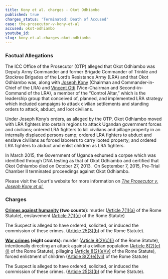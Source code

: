 ```yaml
---
title: Kony et al. charges - Okot Odhiambo
published: true
charges_status: 'Terminated: Death of Accused'
case: the-prosecutor-v-kony-et-al
accused: okot-odhiambo
youtube_id:
slug: kony-et-al-charges-okot-odhiambo
---
```



### Factual Allegations

The ICC Office of the Prosecutor (OTP) alleged that Okot Odhiambo was Deputy Army Commander and former Brigade Commander of Trinkle and Stockree Brigades of the Lord’s Resistance Army (LRA) and that Okot Odhiambo was, along with [Joseph Kony](https://www.aba-icc.org/accused/joseph-kony/) (Chairman and Commander-in-Chief of the LRA) and [Vincent Otti](https://www.aba-icc.org/accused/vincent-otti/) (Vice-Chairman and Second-in-Command of the LRA), a member of the “Control Altar,” which is the leadership group that conceived of, planned, and implemented LRA strategy which included campaigns to attack civilian settlements and standing orders to attack, abduct, and loot civilians.&nbsp;

Under Joseph Kony’s orders, as alleged by the OTP, Okot Odhiambo moved with LRA fighters into certain regions to attack Ugandan government forces and civilians; ordered LRA fighters to kill civilians and pillage property in an internally displaced persons camp; ordered LRA fighters to abduct and enslave civilians as forced laborers to carry looted property; and ordered LRA fighters to abduct and enlist children as LRA fighters.

In March 2015, the Government of Uganda exhumed a corpse which was identified through DNA testing as that of Okot Odhiambo and certified that Okot Odhiambo died on October 27, 2013.&nbsp; On September 7, 2015, Pre-Trial Chamber II terminated proceedings against Okot Odhiambo.

Please visit the Court's website for more information on *[The Prosecutor v. Joseph Kony et al.](https://www.icc-cpi.int/uganda/kony)*

### Charges

**[Crimes against humanity](http://www.casematrixnetwork.org/case-m/klamberg-commentary/rome-statute/#c1171) (two counts)**: murder ([Article 7(1)(a)](http://www.casematrixnetwork.org/cmn-knowledge-hub/klamberg-commentary/elements-of-crime/#c2286) of the Rome Statute), enslavement ([Article 7(1)(c)](http://www.casematrixnetwork.org/cmn-knowledge-hub/klamberg-commentary/elements-of-crime/#c2288) of the Rome Statute)

The Suspect is alleged to have ordered, solicited, or induced the commission of these crimes. ([Article 25(3)(b)](http://www.casematrixnetwork.org/case-m/klamberg-commentary/rome-statute/#c1198) of the Rome Statute).

**[War crimes](http://www.casematrixnetwork.org/case-m/klamberg-commentary/rome-statute/#c1172) (eight counts)**: murder ([Article 8(2)(c)(i)](http://www.casematrixnetwork.org/cmn-knowledge-hub/klamberg-commentary/elements-of-crime/#c2359) of the Rome Statute), intentionally directing an attack against a civilian population ([Article 8(2)(e)(i)](http://www.casematrixnetwork.org/cmn-knowledge-hub/klamberg-commentary/elements-of-crime/#c2367) of the Rome Statute), pillaging ([Article 8(2)(e)(v)](http://www.casematrixnetwork.org/cmn-knowledge-hub/klamberg-commentary/elements-of-crime/#c2371) of the Rome Statute), forced enlistment of children ([Article 8(2)(e)(vii)](http://www.casematrixnetwork.org/cmn-knowledge-hub/klamberg-commentary/elements-of-crime/#c2378) of the Rome Statute)

The Suspect is alleged to have ordered, solicited, or induced the commission of these crimes. ([Article 25(3)(b)](http://www.casematrixnetwork.org/case-m/klamberg-commentary/rome-statute/#c1198) of the Rome Statute).